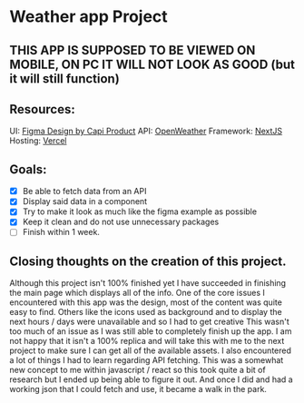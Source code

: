 # Weather app Project
## THIS APP IS SUPPOSED TO BE VIEWED ON MOBILE, ON PC IT WILL NOT LOOK AS GOOD (but it will still function)

## Resources:
UI: [Figma Design by Capi Product](https://www.figma.com/community/file/1301388667663240529/weather-app-glassmorphism-design-style)
API: [OpenWeather](https://openweathermap.org/api)
Framework: [NextJS](https://nextjs.org)
Hosting: [Vercel](https://vercel.com/)

## Goals:
- [x] Be able to fetch data from an API 
- [x] Display said data in a component
- [x] Try to make it look as much like the figma example as possible
- [x] Keep it clean and do not use unnecessary packages
- [ ] Finish within 1 week.

## Closing thoughts on the creation of this project.
Although this project isn't 100% finished yet I have succeeded in finishing the main page which displays all of the info.
One of the core issues I encountered with this app was the design, most of the content was quite easy to find. Others like the icons used as background and to display the next hours / days were unavailable and so I had to get creative
This wasn't too much of an issue as I was still able to completely finish up the app. I am not happy that it isn't a 100% replica and will take this with me to the next project to make sure I can get all of the available assets.
I also encountered a lot of things I had to learn regarding API fetching. This was a somewhat new concept to me within javascript / react so this took quite a bit of research but I ended up being able to figure it out. And once I did and had a working json that I could fetch and use, it became a walk in the park. 